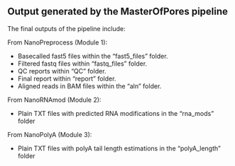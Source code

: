 

## Output generated by the MasterOfPores pipeline
The final outputs of the pipeline include:

From NanoPreprocess (Module 1): 
- Basecalled fast5 files within the “fast5_files” folder.
- Filtered fastq files within “fastq_files” folder.
- QC reports within “QC” folder.
- Final report within “report” folder.
- Aligned reads in BAM files within the “aln” folder.

From NanoRNAmod (Module 2): 
- Plain TXT files with predicted RNA modifications in the “rna_mods” folder

From NanoPolyA (Module 3): 
- Plain TXT files with polyA tail length estimations in the “polyA_length” folder
